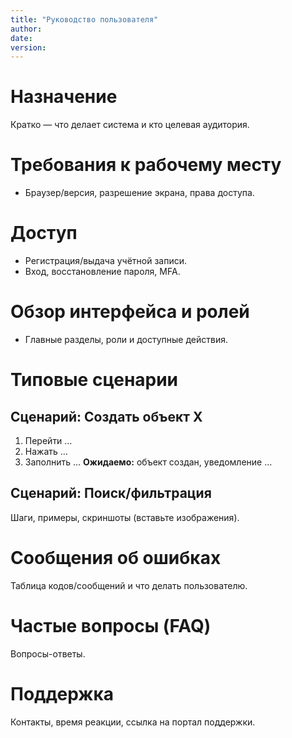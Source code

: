 ```yaml
---
title: "Руководство пользователя"
author:
date:
version:
---
```


# Назначение

Кратко — что делает система и кто целевая аудитория.

# Требования к рабочему месту

- Браузер/версия, разрешение экрана, права доступа.

# Доступ

- Регистрация/выдача учётной записи.
- Вход, восстановление пароля, MFA.

# Обзор интерфейса и ролей

- Главные разделы, роли и доступные действия.

# Типовые сценарии

## Сценарий: Создать объект X

1. Перейти …
2. Нажать …
3. Заполнить …
   **Ожидаемо:** объект создан, уведомление …

## Сценарий: Поиск/фильтрация

Шаги, примеры, скриншоты (вставьте изображения).

# Сообщения об ошибках

Таблица кодов/сообщений и что делать пользователю.

# Частые вопросы (FAQ)

Вопросы-ответы.

# Поддержка

Контакты, время реакции, ссылка на портал поддержки.
